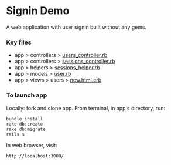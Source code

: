 # Signin Demo

A web application with user signin built without any gems.

### Key files

- app > controllers > [users_controller.rb](../../blob/master/app/controllers/users_controller.rb)
- app > controllers > [sessions_controller.rb](../../blob/master/app/controllers/sessions_controller.rb)
- app > helpers > [sessions_helper.rb](../../blob/master/app/helpers/sessions_helper.rb)
- app > models > [user.rb](../../blob/master/app/models/user.rb)
- app > views > users > [new.html.erb](../../blob/master/app/views/users/new.html.erb)

### To launch app

Locally: fork and clone app. From terminal, in app's directory, run:

    bundle install
    rake db:create
    rake db:migrate
    rails s

In web browser, visit:

    http://localhost:3000/
